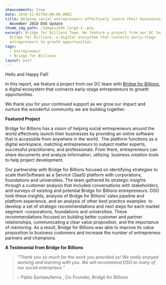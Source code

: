 ```yaml
---
showcomments: true
date: 2018-11-01T04:00:00.000Z
title: Helping social entrepreneurs effectively launch their businesses |
  November 2018 DSO Update
thumb_img_path: /images/b4b_large-1-.png
excerpt: Bridge for Billions Team. We feature a project from our DC team with
  Bridge for Billions, a digital ecosystem that connects early-stage
  entrepreneurs to growth opportunities.
tags:
  - Entrepreneur
  - Bridge for Billions
layout: post
---
```

Hello and Happy Fall!

In this report, we feature a project from our DC team with [Bridge for Billions](https://www.bridgeforbillions.org/), a digital ecosystem that connects early-stage entrepreneurs to growth opportunities.

We thank you for your continued support as we grow our impact and nurture the wonderful community we are building together.

**Featured Project**

Bridge for Billions has a vision of helping social entrepreneurs around the world effectively launch their businesses by providing an online software that is accessible from anywhere in the world.  The platform functions as a digital workspace, matching entrepreneurs to subject matter experts, successful practitioners, and professionals. From there, entrepreneurs can share documents and analyze information, utilizing  business creation tools to help project development.

Our partnership with Bridge for Billions focused on identifying strategies to scale theirSoftware as a Service (SaaS) platform with corporations, foundations and universities. The team gathered its strategic insights through a customer analysis that included conversations with stakeholders, and surveys of existing and potential Bridge for Billions entrepreneurs. DSO took these insights, analysis of Bridge for Billions’ sales pipeline and platform experience, and an analysis of other best practice examples  to develop a set of strategic recommendations and next steps for each market segment -corporations, foundations and universities. These recommendations focused on building better customer and partner relationships, communicating a clear value proposition, and the importance of mentoring. As a result, Bridge for Billions was able to improve its value proposition to business customers and increase the number of entrepreneur partners and champions.

**A Testimonial from Bridge for Billions**

> *“Thank you so much for the work you provided us! We really enjoyed working and learning with you. We will recommend DSO to many of our social enterprises.”*
>
> – Pablo Santaeufemia , Co-Founder, Bridge for Billions
